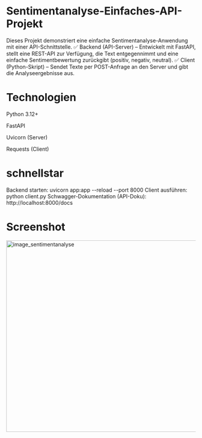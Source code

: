 # Sentimentanalyse-Einfaches-API-Projekt
Dieses Projekt demonstriert eine einfache Sentimentanalyse-Anwendung mit einer API-Schnittstelle. ✅ Backend (API-Server) – Entwickelt mit FastAPI, stellt eine REST-API zur Verfügung, die Text entgegennimmt und eine einfache Sentimentbewertung zurückgibt (positiv, negativ, neutral).  ✅ Client (Python-Skript) – Sendet Texte per POST-Anfrage an den Server und gibt die Analyseergebnisse aus.
# Technologien
Python 3.12+

FastAPI

Uvicorn (Server)

Requests (Client)
# schnellstar
Backend starten:
uvicorn app:app --reload --port 8000
Client ausführen:
python client.py
Schwagger-Dokumentation (API-Doku):
http://localhost:8000/docs

# Screenshot
<img width="975" height="510" alt="image_sentimentanalyse" src="https://github.com/user-attachments/assets/56c03966-b255-412f-8f9c-647263fe024c" />
